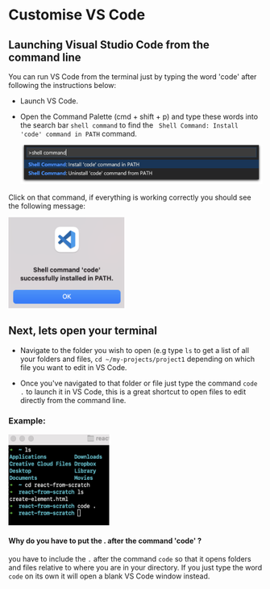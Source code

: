 # Customise VS Code

## Launching Visual Studio Code from the command line

You can run VS Code from the terminal just by typing the word 'code' after following the instructions below:

- Launch VS Code.
- Open the Command Palette (cmd + shift + p) and type these words into the search bar `shell command` to find the ``` Shell Command: Install 'code' command in PATH``` command.

  ![shell command](../../img/shell-command.png)

Click on that command, if everything is working correctly you should see the following message:

<img src="../../img/success-command-palette.png" width="230" height="180">

## Next, lets open your terminal

- Navigate to the folder you wish to open (e.g type `ls` to get a list of all your folders and files, `cd ~/my-projects/project1` depending on which file you want to edit in VS Code. 

- Once you've navigated to that folder or file just type the command `code .` to launch it in VS Code, this is a great shortcut to open files to edit directly from the command line. 

### Example:

<img src="../../img/shortcut-example-vscode.png" width="200" height="180">

#### Why do you have to put the . after the command 'code' ? 

you have to include the `.` after the command `code` so that it opens folders and files relative to where you are in your directory. If you just type the word `code` on its own it will open a blank VS Code window instead.
